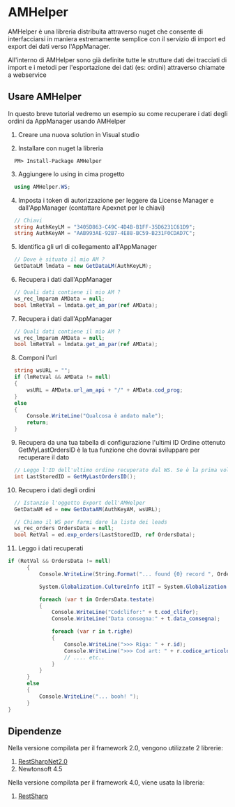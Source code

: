 AMHelper
===
AMHelper è una libreria distribuita attraverso nuget che consente di interfacciarsi
in maniera estremamente semplice con il servizio di import ed export dei dati verso
l'AppManager.

All'interno di AMHelper sono già definite tutte le strutture dati dei tracciati di import
e i metodi per l'esportazione dei dati (es: ordini) attraverso chiamate a webservice


Usare AMHelper
---
In questo breve tutorial vedremo un esempio su come recuperare i dati degli ordini da AppManager usando AMHelper

1. Creare una nuova solution in Visual studio

2. Installare con nuget la libreria
  ```
    PM> Install-Package AMHelper
  ```

3. Aggiungere lo using in cima progetto
  ```c#
    using AMHelper.WS;
  ```

4. Imposta i token di autorizzazione per leggere da License Manager e dall'AppManager (contattare Apexnet per le chiavi)
  ```c#
    // Chiavi
    string AuthKeyLM = "3405D863-C49C-4D4B-B1FF-35D6231C61D9";
    string AuthKeyAM = "AAB993AE-92B7-4E88-BC59-B231F0CDAD7C";
  ```

5. Identifica gli url di collegamento all'AppManager
  ```c#
    // Dove è situato il mio AM ?
    GetDataLM lmdata = new GetDataLM(AuthKeyLM);
  ```

6. Recupera i dati dall'AppManager
  ```c#
    // Quali dati contiene il mio AM ?
    ws_rec_lmparam AMData = null;
    bool lmRetVal = lmdata.get_am_par(ref AMData);
  ```

7. Recupera i dati dall'AppManager
  ```c#
    // Quali dati contiene il mio AM ?
    ws_rec_lmparam AMData = null;
    bool lmRetVal = lmdata.get_am_par(ref AMData);
  ```

8. Componi l'url
  ```c#
    string wsURL = "";
    if (lmRetVal && AMData != null)
    {
        wsURL = AMData.url_am_api + "/" + AMData.cod_prog;
    }
    else
    {
        Console.WriteLine("Qualcosa è andato male");
        return;
    }
  ```

9. Recupera da una tua tabella di configurazione l'ultimi ID Ordine ottenuto
  GetMyLastOrdersID è la tua funzione che dovrai sviluppare per recuperare il dato
  ```c#
    // Leggo l'ID dell'ultimo ordine recuperato dal WS. Se è la prima volta tornerà 0 (zero)
    int LastStoredID = GetMyLastOrdersID();
  ```
  10. Recupero i dati degli ordini
  ```c#
    // Istanzio l'oggetto Export dell'AMHelper
    GetDataAM ed = new GetDataAM(AuthKeyAM, wsURL);
  
    // Chiamo il WS per farmi dare la lista dei leads
    ws_rec_orders OrdersData = null;
    bool RetVal = ed.exp_orders(LastStoredID, ref OrdersData);
  ```

11. Leggo i dati recuperati
  ```c#
  if (RetVal && OrdersData != null)
        {
            Console.WriteLine(String.Format("... found {0} record ", OrdersData.testate.Count.ToString()));
  
            System.Globalization.CultureInfo itIT = System.Globalization.CultureInfo.CreateSpecificCulture("it-IT");
  
            foreach (var t in OrdersData.testate)
            {
                Console.WriteLine("Codclifor:" + t.cod_clifor);
                Console.WriteLine("Data consegna:" + t.data_consegna);
  
                foreach (var r in t.righe)
                {
                    Console.WriteLine(">>> Riga: " + r.id);
                    Console.WriteLine(">>> Cod art: " + r.codice_articolo);
                    // .... etc..
                }
            }
        }
        else
        {
            Console.WriteLine("... booh! ");
        }
  }
  ```

Dipendenze
---
Nella versione compilata per il framework 2.0, vengono utilizzate 2 librerie:
1. [RestSharpNet2.0]([https://github.com/mcintyre321/RestSharp-.NET-2.0-Fork)
2. Newtonsoft 4.5

Nella versione compilata per il framework 4.0, viene usata la libreria:
1. [RestSharp]([http://restsharp.org/)
